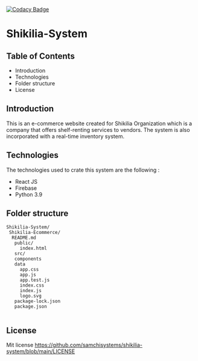 [![Codacy Badge](https://app.codacy.com/project/badge/Grade/097b86e0e59d439a9a18f2bb0bb9546b)](https://www.codacy.com?utm_source=github.com&amp;utm_medium=referral&amp;utm_content=samchisystems/shikilia-system&amp;utm_campaign=Badge_Grade)

# Shikilia-System

## Table of Contents
* Introduction 
* Technologies
* Folder structure 
* License 

## Introduction 
This is an e-commerce website created for Shikilia Organization which is a company that offers shelf-renting services to vendors. The system is also incorporated with a real-time inventory system. 

## Technologies 
The technologies used to crate this system are the following :
* React JS
* Firebase 
* Python 3.9

## Folder structure 
 ```
 Shikilia-System/
  Shikilia-Ecommerce/
   README.md
    public/
      index.html
    src/
    components 
    data
      app.css
      app.js
      app.test.js
      index.css
      index.js
      logo.svg
    package-lock.json
    package.json
    
```

## License
Mit license https://github.com/samchisystems/shikilia-system/blob/main/LICENSE
